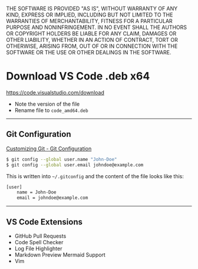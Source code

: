 THE SOFTWARE IS PROVIDED "AS IS", WITHOUT WARRANTY OF ANY KIND, EXPRESS OR IMPLIED, INCLUDING BUT NOT LIMITED TO THE WARRANTIES OF MERCHANTABILITY, FITNESS FOR A PARTICULAR PURPOSE AND NONINFRINGEMENT. IN NO EVENT SHALL THE AUTHORS OR COPYRIGHT HOLDERS BE LIABLE FOR ANY CLAIM, DAMAGES OR OTHER LIABILITY, WHETHER IN AN ACTION OF CONTRACT, TORT OR OTHERWISE, ARISING FROM, OUT OF OR IN CONNECTION WITH THE SOFTWARE OR THE USE OR OTHER DEALINGS IN THE SOFTWARE.

# Download VS Code .deb x64

https://code.visualstudio.com/download

- Note the version of the file
- Rename file to `code_amd64.deb`

-----

## Git Configuration

[Customizing Git - Git Configuration](https://git-scm.com/book/en/v2/Customizing-Git-Git-Configuration)

```bash
$ git config --global user.name "John-Doe"
$ git config --global user.email johndoe@example.com
  ```

This is written into `~/.gitconfig` and the content of the file looks like this:

```bash
[user]
	name = John-Doe
	email = johndoe@example.com
  ```

-----

## VS Code Extensions

- GitHub Pull Requests
- Code Spell Checker
- Log File Highlighter
- Markdown Preview Mermaid Support
- Vim
